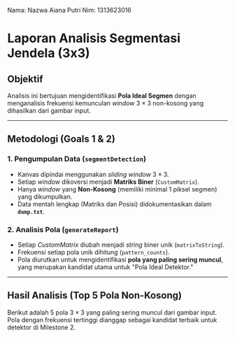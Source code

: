 Nama: Nazwa Aiana Putri
Nim: 1313623016

# Laporan Analisis Segmentasi Jendela (3x3)

## Objektif

Analisis ini bertujuan mengidentifikasi **Pola Ideal Segmen** dengan menganalisis frekuensi kemunculan *window* $3 \times 3$ non-kosong yang dihasilkan dari gambar input.

---

## Metodologi (Goals 1 & 2)

### 1. Pengumpulan Data (`segmentDetection`)

* Kanvas dipindai menggunakan *sliding window* $3 \times 3$.
* Setiap *window* dikoversi menjadi **Matriks Biner** (`CustomMatrix`).
* Hanya *window* yang **Non-Kosong** (memiliki minimal 1 piksel segmen) yang dikumpulkan.
* Data mentah lengkap (Matriks dan Posisi) didokumentasikan dalam **`dump.txt`**.

### 2. Analisis Pola (`generateReport`)

* Setiap *CustomMatrix* diubah menjadi *string* biner unik (`matrixToString`).
* Frekuensi setiap pola unik dihitung (`pattern_counts`).
* Pola diurutkan untuk mengidentifikasi **pola yang paling sering muncul**, yang merupakan kandidat utama untuk "Pola Ideal Detektor."

---

## Hasil Analisis (Top 5 Pola Non-Kosong)

Berikut adalah 5 pola $3 \times 3$ yang paling sering muncul dari gambar input. Pola dengan frekuensi tertinggi dianggap sebagai kandidat terbaik untuk detektor di Milestone 2.
